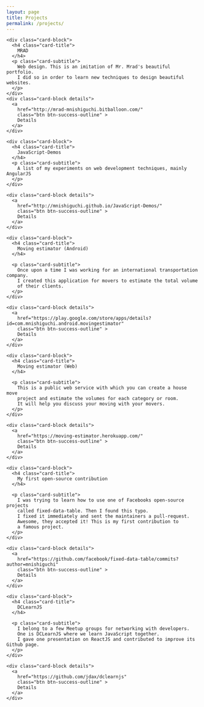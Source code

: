 ```yaml
---
layout: page
title: Projects
permalink: /projects/
---
```


<div class="row">
  <div class="card">

    <div class="card-block">
      <h4 class="card-title">
        MRAD
      </h4>
      <p class="card-subtitle">
        Web design. This is an imitation of Mr. Mrad's beautiful portfolio.
        I did so in order to learn new techniques to design beautiful websites.
      </p>
    </div>
    <div class="card-block details">
      <a
        href="http://mrad-mnishiguchi.bitballoon.com/"
        class="btn btn-success-outline" >
        Details
      </a>
    </div>

  </div><!-- end card -->


<!-- JavaScript-Demos -->
<div>
  <div class="card">

    <div class="card-block">
      <h4 class="card-title">
        JavaScript-Demos
      </h4>
      <p class="card-subtitle">
        A list of my experiments on web development techniques, mainly AngularJS
      </p>
    </div>

    <div class="card-block details">
      <a
        href="http://mnishiguchi.github.io/JavaScript-Demos/"
        class="btn btn-success-outline" >
        Details
      </a>
    </div>

  </div><!-- end card -->


<!-- Moving estimator (Android) -->
<div>
  <div class="card">

    <div class="card-block">
      <h4 class="card-title">
        Moving estimator (Android)
      </h4>

      <p class="card-subtitle">
        Once upon a time I was working for an international transportation company.
        I created this application for movers to estimate the total volume
        of their clients.
      </p>
    </div>

    <div class="card-block details">
      <a
        href="https://play.google.com/store/apps/details?id=com.mnishiguchi.android.movingestimator"
        class="btn btn-success-outline" >
        Details
      </a>
    </div>

  </div><!-- end card -->


<!-- Moving estimator (Web) -->
<div>
  <div class="card">

    <div class="card-block">
      <h4 class="card-title">
        Moving estimator (Web)
      </h4>

      <p class="card-subtitle">
        This is a public web service with which you can create a house move
        project and estimate the volumes for each category or room.
        It will help you discuss your moving with your movers.
      </p>
    </div>

    <div class="card-block details">
      <a
        href="https://moving-estimator.herokuapp.com/"
        class="btn btn-success-outline" >
        Details
      </a>
    </div>

  </div><!-- end card -->


<!-- Fixed data table -->
<div>
  <div class="card">

    <div class="card-block">
      <h4 class="card-title">
        My first open-source contribution
      </h4>

      <p class="card-subtitle">
        I was trying to learn how to use one of Facebooks open-source projects
        called fixed-data-table. Then I found this typo.
        I fixed it immediately and sent the maintainers a pull-request.
        Awesome, they accepted it! This is my first contribution to
        a famous project.
      </p>
    </div>

    <div class="card-block details">
      <a
        href="https://github.com/facebook/fixed-data-table/commits?author=mnishiguchi"
        class="btn btn-success-outline" >
        Details
      </a>
    </div>

  </div><!-- end card -->


<!-- DCLearnJS -->
<div>
  <div class="card">

    <div class="card-block">
      <h4 class="card-title">
        DCLearnJS
      </h4>

      <p class="card-subtitle">
        I belong to a few Meetup groups for networking with developers.
        One is DCLearnJS where we learn JavaScript together.
        I gave one presentation on ReactJS and contributed to improve its Github page.
      </p>
    </div>

    <div class="card-block details">
      <a
        href="https://github.com/jdax/dclearnjs"
        class="btn btn-success-outline" >
        Details
      </a>
    </div>

  </div><!-- end card -->

</div><!-- end row -->
